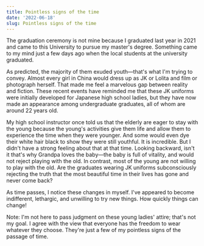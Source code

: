```yaml
---
title: Pointless signs of the time
date: '2022-06-18'
slug: Pointless signs of the time
---
```


The graduation ceremony is not mine because I graduated last year in 2021 and came to this University to pursue my master's degree. Something came to my mind just a few days ago when the local students at the university graduated.

As predicted, the majority of them exuded youth—that's what I'm trying to convey. Almost every girl in China would dress up as JK or Lolita and film or photograph herself. That made me feel a marvelous gap between reality and fiction. These recent events have reminded me that these JK uniforms were initially developed for Japanese high school ladies, but they have now made an appearance among undergraduate graduates, all of whom are around 22 years old.

My high school instructor once told us that the elderly are eager to stay with the young because the young's activities give them life and allow them to experience the time when they were younger. And some would even dye their white hair black to show they were still youthful. It is incredible. But I didn't have a strong feeling about that at that time. Looking backward, isn't it that's why Grandpa loves the baby—the baby is full of vitality, and would not reject playing with the old. In contrast, most of the young are not willing to play with the old. Are the graduates wearing JK uniforms subconsciously rejecting the truth that the most beautiful time in their lives has gone and never come back?

As time passes, I notice these changes in myself. I've appeared to become indifferent, lethargic, and unwilling to try new things. How quickly things can change!

Note: I'm not here to pass judgment on these young ladies' attire; that's not my goal. I agree with the view that everyone has the freedom to wear whatever they choose. They're just a few of my pointless signs of the passage of time.
